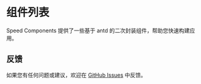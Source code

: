 # 组件列表

Speed Components 提供了一些基于 antd 的二次封装组件，帮助您快速构建应用。

<!-- ## 组件

| 组件 | 描述 |
| --- | --- |
| [FullModal 全局弹框](/components/full-modal/index) | 支持全屏拖拽的弹框 |
| [SimpleTable 简单表格](/components/simple-table/index) | 简易的table组件，满足大部分需求 |
| [SimpleTable 简单表格](/components/simple-table/index) | 简易的table组件，满足大部分需求 |

| [CollapseHz 横向的展开收起](/components/collapse-hz/index) | 用于横向的展开收起 |
| [CustomUpload 自定义上传](/components/custom-upload/index) | 支持图片预览、自定义触发按钮的上传组件 |
| [LazySelect 懒加载选择器](/components/lazy-select/index) | 支持远程搜索、懒加载的选择器组件 |
| [LoadMore 加载更多](/components/load-more/index) | 支持点击加载更多的列表组件 | -->


## 反馈

如果您有任何问题或建议，欢迎在 [GitHub Issues](https://github.com/whateveryoudo/speed-components-ui/issues) 中反馈。

